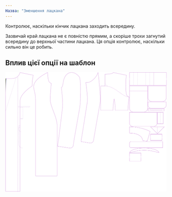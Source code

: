 ```yaml
---
Назва: "Зменшення лацкана"
---
```


Контролює, наскільки кінчик лацкана заходить всередину.

Зазвичай край лацкана не є повністю прямим, а скоріше трохи загнутий всередину до верхньої частини лацкана. Ця опція контролює, наскільки сильно він це робить.

## Вплив цієї опції на шаблон

![На цьому зображенні показано вплив цієї опції шляхом накладання декількох варіантів, які мають різне значення для цієї опції](carlita_lapelreduction_sample.svg "Вплив цієї опції на шаблон")
